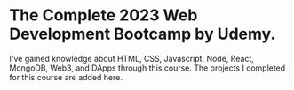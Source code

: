 # The Complete 2023 Web Development Bootcamp by Udemy. 
I've gained knowledge about HTML, CSS, Javascript, Node, React, MongoDB, Web3, and DApps through this course. The projects I completed for this course are added here.
